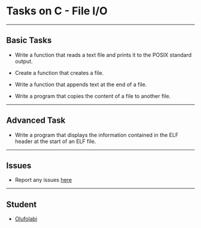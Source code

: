 # Tasks on C - File I/O

---

## Basic Tasks

- Write a function that reads a text file and prints it to the POSIX standard output.

- Create a function that creates a file.

- Write a function that appends text at the end of a file.

- Write a program that copies the content of a file to another file.

---

## Advanced Task

- Write a program that displays the information contained in the ELF header at the start of an ELF file.

---

## Issues

- Report any issues [here](https://github.com/oolufolabii/alx-low_level_programming/issues)

---

## Student

- [Olufolabi](github.com/oolufolabii/)